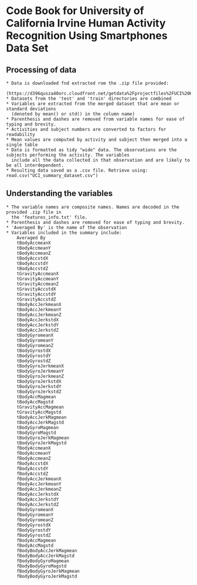 # Code Book for University of California Irvine Human Activity Recognition Using Smartphones Data Set

## Processing of data
	* Data is downloaded fnd extracted rom the .zip file provided:
	  (https://d396qusza40orc.cloudfront.net/getdata%2Fprojectfiles%2FUCI%20HAR%20Dataset.zip
	* Datasets from the 'test' and 'train' directories are combined
	* Variables are extracted from the merged dataset that are mean or standard deviations 
	  (denoted by mean() or std() in the column name)
	* Parenthesis and dashes are removed from variable names for ease of typing and brevity.
	* Activities and subject numbers are converted to factors for readability
	* Mean values are computed by activity and subject then merged into a single table
	* Data is formatted as tidy "wide" data. The observations are the subjects performing the activity. The variables
	  include all the data collected in that observation and are likely to be all interdependent.
	* Resulting data saved as a .csv file. Retrieve using: read.csv("UCI_summary_dataset.csv")


## Understanding the variables
	* The variable names are composite names. Names are decoded in the provided .zip file in 
	  the 'features_info.txt' file.
	* Parenthesis and dashes are removed for ease of typing and brevity.
	* 'Averaged By' is the name of the observation 
	* Variables included in the summary include: 
		Averaged By
		tBodyAccmeanX
		tBodyAccmeanY
		tBodyAccmeanZ
		tBodyAccstdX
		tBodyAccstdY
		tBodyAccstdZ
		tGravityAccmeanX
		tGravityAccmeanY
		tGravityAccmeanZ
		tGravityAccstdX
		tGravityAccstdY
		tGravityAccstdZ
		tBodyAccJerkmeanX
		tBodyAccJerkmeanY
		tBodyAccJerkmeanZ
		tBodyAccJerkstdX
		tBodyAccJerkstdY
		tBodyAccJerkstdZ
		tBodyGyromeanX
		tBodyGyromeanY
		tBodyGyromeanZ
		tBodyGyrostdX
		tBodyGyrostdY
		tBodyGyrostdZ
		tBodyGyroJerkmeanX
		tBodyGyroJerkmeanY
		tBodyGyroJerkmeanZ
		tBodyGyroJerkstdX
		tBodyGyroJerkstdY
		tBodyGyroJerkstdZ
		tBodyAccMagmean
		tBodyAccMagstd
		tGravityAccMagmean
		tGravityAccMagstd
		tBodyAccJerkMagmean
		tBodyAccJerkMagstd
		tBodyGyroMagmean
		tBodyGyroMagstd
		tBodyGyroJerkMagmean
		tBodyGyroJerkMagstd
		fBodyAccmeanX
		fBodyAccmeanY
		fBodyAccmeanZ
		fBodyAccstdX
		fBodyAccstdY
		fBodyAccstdZ
		fBodyAccJerkmeanX
		fBodyAccJerkmeanY
		fBodyAccJerkmeanZ
		fBodyAccJerkstdX
		fBodyAccJerkstdY
		fBodyAccJerkstdZ
		fBodyGyromeanX
		fBodyGyromeanY
		fBodyGyromeanZ
		fBodyGyrostdX
		fBodyGyrostdY
		fBodyGyrostdZ
		fBodyAccMagmean
		fBodyAccMagstd
		fBodyBodyAccJerkMagmean
		fBodyBodyAccJerkMagstd
		fBodyBodyGyroMagmean
		fBodyBodyGyroMagstd
		fBodyBodyGyroJerkMagmean
		fBodyBodyGyroJerkMagstd



